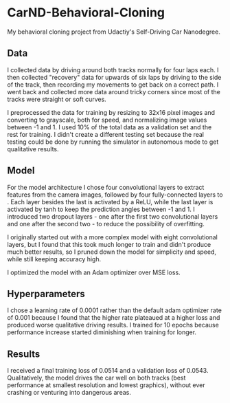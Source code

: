# CarND-Behavioral-Cloning
My behavioral cloning project from Udactiy's Self-Driving Car Nanodegree.

## Data
I collected data by driving around both tracks normally for four laps each. I then collected "recovery" data for upwards of six laps by driving to the side of the track, then recording my movements to get back on a correct path. I went back and collected more data around tricky corners since most of the tracks were straight or soft curves.

I preprocessed the data for training by resizing to 32x16 pixel images and converting to grayscale, both for speed, and normalizing image values between -1 and 1. I used 10% of the total data as a validation set and the rest for training. I didn't create a different testing set because the real testing could be done by running the simulator in autonomous mode to get qualitative results.

## Model
For the model architecture I chose four convolutional layers to extract features from the camera images, followed by four fully-connected layers to . Each layer besides the last is activated by a ReLU, while the last layer is activated by tanh to keep the prediction angles between -1 and 1. I introduced two dropout layers - one after the first two convolutional layers and one after the second two - to reduce the possibility of overfitting. 

I originally started out with a more complex model with eight convolutional layers, but I found that this took much longer to train and didn't produce much better results, so I pruned down the model for simplicity and speed, while still keeping accuracy high. 

I optimized the model with an Adam optimizer over MSE loss.

## Hyperparameters
I chose a learning rate of 0.0001 rather than the default adam optimizer rate of 0.001 because I found that the higher rate plateaued at a higher loss and produced worse qualitative driving results. I trained for 10 epochs because performance increase started diminishing when training for longer.

## Results
I received a final training loss of 0.0514 and a validation loss of 0.0543. Qualitatively, the model drives the car well on both tracks (best performance at smallest resolution and lowest graphics), without ever crashing or venturing into dangerous areas.